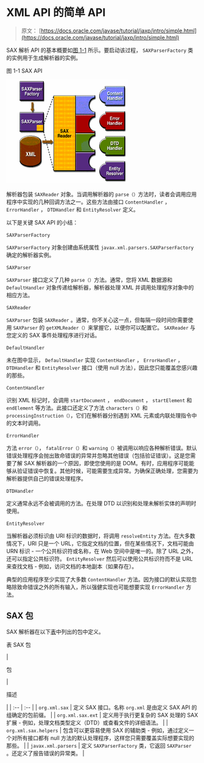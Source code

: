 # XML API 的简单 API

> 原文： [https://docs.oracle.com/javase/tutorial/jaxp/intro/simple.html](https://docs.oracle.com/javase/tutorial/jaxp/intro/simple.html)

SAX 解析 API 的基本概要如[图 1-1](#gcezl) 所示。要启动该过程， `SAXParserFactory` 类的实例用于生成解析器的实例。

图 1-1 SAX API

![The SAX APIs](img/a5c19e73860b8327ec4460afcd0fcdf5.jpg)

解析器包装 `SAXReader` 对象。当调用解析器的 `parse（）`方法时，读者会调用应用程序中实现的几种回调方法之一。这些方法由接口 `ContentHandler` ， `ErrorHandler` ， `DTDHandler` 和 `EntityResolver` 定义。

以下是关键 SAX API 的小结：

`SAXParserFactory`

`SAXParserFactory` 对象创建由系统属性 `javax.xml.parsers.SAXParserFactory` 确定的解析器实例。

`SAXParser`

`SAXParser` 接口定义了几种 `parse（）`方法。通常，您将 XML 数据源和 `DefaultHandler` 对象传递给解析器，解析器处理 XML 并调用处理程序对象中的相应方法。

`SAXReader`

`SAXParser` 包装 `SAXReader` 。通常，你不关心这一点，但每隔一段时间你需要使用 `SAXParser` 的 `getXMLReader（）`来掌握它，以便你可以配置它。 `SAXReader` 与您定义的 SAX 事件处理程序进行对话。

`DefaultHandler`

未在图中显示， `DefaultHandler` 实现 `ContentHandler` ， `ErrorHandler` ， `DTDHandler` 和 `EntityResolver` 接口（使用 null 方法），因此您只能覆盖您感兴趣的那些。

`ContentHandler`

识别 XML 标记时，会调用 `startDocument` ， `endDocument` ， `startElement` 和 `endElement` 等方法。此接口还定义了方法 `characters（）`和 `processingInstruction（）`，它们在解析器分别遇到 XML 元素或内联处理指令中的文本时调用。

`ErrorHandler`

方法 `error（）`， `fatalError（）`和 `warning（）`被调用以响应各种解析错误。默认错误处理程序会抛出致命错误的异常并忽略其他错误（包括验证错误）。这是您需要了解 SAX 解析器的一个原因，即使您使用的是 DOM。有时，应用程序可能能够从验证错误中恢复。其他时候，可能需要生成异常。为确保正确处理，您需要为解析器提供自己的错误处理程序。

`DTDHandler`

定义通常永远不会被调用的方法。在处理 DTD 以识别和处理未解析实体的声明时使用。

`EntityResolver`

当解析器必须标识由 URI 标识的数据时，将调用 `resolveEntity` 方法。在大多数情况下，URI 只是一个 URL，它指定文档的位置，但在某些情况下，文档可能由 URN 标识 - 一个公共标识符或名称，在 Web 空间中是唯一的。除了 URL 之外，还可以指定公共标识符。 `EntityResolver` 然后可以使用公共标识符而不是 URL 来查找文档 - 例如，访问文档的本地副本（如果存在）。

典型的应用程序至少实现了大多数 `ContentHandler` 方法。因为接口的默认实现忽略除致命错误之外的所有输入，所以强健实现也可能想要实现 `ErrorHandler` 方法。

## SAX 包

SAX 解析器在以下[表](#gceyy)中列出的包中定义。

表 SAX 包

<colgroup><col width="50%"> <col width="50%"></colgroup>
| 

包

 | 

描述

 |
| :-- | :-- |
| `org.xml.sax` | 定义 SAX 接口。名称 `org.xml` 是由定义 SAX API 的组确定的包前缀。 |
| `org.xml.sax.ext` | 定义用于执行更复杂的 SAX 处理的 SAX 扩展 - 例如，处理文档类型定义（DTD）或查看文件的详细语法。 |
| `org.xml.sax.helpers` | 包含可以更容易使用 SAX 的辅助类 - 例如，通过定义一个对所有接口都有 null 方法的默认处理程序，这样您只需要覆盖实际想要实现的那些。 |
| `javax.xml.parsers` | 定义 `SAXParserFactory` 类，它返回 `SAXParser` 。还定义了报告错误的异常类。 |